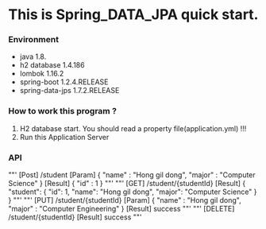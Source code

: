This is Spring_DATA_JPA quick start.
============

### Environment
- java             1.8.
- h2 database      1.4.186
- lombok           1.16.2
- spring-boot      1.2.4.RELEASE
- spring-data-jps  1.7.2.RELEASE

### How to work this program ?

  1. H2 database start. You should read a property file(application.yml) !!!
  2. Run this Application Server


### API
""'
  [Post] /student
  [Param]
      {
        "name" : "Hong gil dong",
        "major" : "Computer Science"
      }
  [Result]
      { "id" : 1 }
""'
""'
  [GET] /student/{studentId}
  [Result]
      {
          "student": {
              "id": 1,
              "name": "Hong gil dong",
              "major": "Computer Science"
          }
      }
""'
""'
  [PUT] /student/{studentId}
  [Param]
      {
        "name" : "Hong gil dong",
        "major" : "Computer Engineering"
      }
  [Result]
      success
""'
""'
  [DELETE] /student/{studentId}
  [Result]
      success
""'
